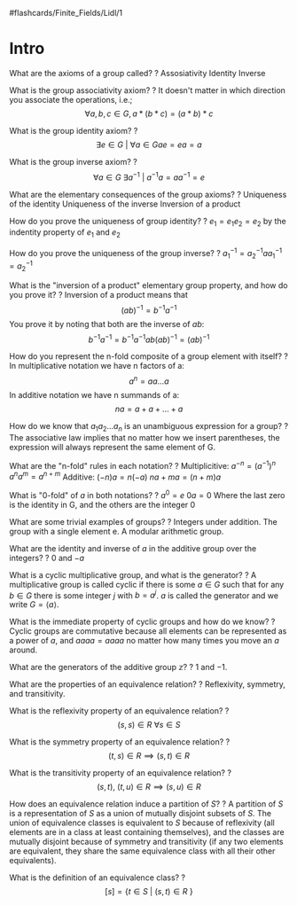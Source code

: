 #flashcards/Finite_Fields/Lidl/1
# Intro

What are the axioms of a group called?
?
Assosiativity
Identity
Inverse
<!--SR:2024-04-20,548,270-->

What is the group associativity axiom?
?
It doesn't matter in which direction you associate the operations, i.e.;
$$
\forall a, b, c \in G, a \ast(b\ast c) = (a \ast b) \ast c
$$
<!--SR:2024-04-16,545,270-->

What is the group identity axiom?
?
$$
\exists e \in G\ |\ \forall a \in G ae = ea = a
$$
<!--SR:2024-05-29,576,270-->

What is the group inverse axiom?
?
$$
\forall a \in G\ \exists a^{-1}\ |\ a^{-1}a = aa^{-1} = e
$$
<!--SR:2024-05-28,575,270-->

What are the elementary consequences of the group axioms?
?
Uniqueness of the identity
Uniqueness of the inverse
Inversion of a product
<!--SR:!2023-10-09,259,230-->

How do you prove the uniqueness of group identity?
?
$e_1 = e_1e_2 = e_2$ by the indentity property of $e_1$ and $e_2$
<!--SR:!2023-12-15,383,250-->

How do you prove the uniqueness of the group inverse?
?
$a^{-1}_1 = a^{-1}_2aa^{-1}_1 = a^{-1}_2$
<!--SR:!2024-06-04,581,270-->

What is the "inversion of a product" elementary group property, and how do you prove it?
?
Inversion of a product means that
$$
(ab)^{-1} = b^{-1}a^{-1}
$$
You prove it by noting that both are the inverse of $ab$:
$$
b^{-1}a^{-1} = b^{-1}a^{-1}ab(ab)^{-1} = (ab)^{-1}
$$
<!--SR:!2023-10-16,345,250-->

How do you represent the n-fold composite of a group element with itself?
?
In multiplicative notation we have n factors of a:
$$
a^n = aa...a
$$
In additive notation we have n summands of a:
$$
na = a + a + ... + a
$$
<!--SR:2023-04-18,210,210-->

How do we know that $a_1a_2...a_n$ is an unambiguous expression for a group?
?
The associative law implies that no matter how we insert parentheses, the expression will always represent the same element of G.
<!--SR:!2023-12-08,378,250-->

What are the "n-fold" rules in each notation?
?
Multiplicitive:
$a^{-n} = (a^{-1})^n$
$a^na^m = a^{n+m}$
Additive:
$(-n)a = n(-a)$
$na + ma = (n + m)a$
<!--SR:!2023-10-28,278,210-->

What is "0-fold" of $a$ in both notations?
?
$a^0 = e$
$0a = 0$
Where the last zero is the identity in G, and the others are the integer 0
<!--SR:2024-02-23,494,250-->

What are some trivial examples of groups?
?
Integers under addition.
The group with a single element e.
A modular arithmetic group.
<!--SR:2023-01-29,163,230-->

What are the identity and inverse of $a$ in the additive group over the integers?
?
$0$ and $-a$
<!--SR:2023-09-08,338,270-->

What is a cyclic multiplicative group, and what is the generator?
?
A multiplicative group is called cyclic if there is some $a \in G$ such that for any $b \in G$ there is some integer $j$ with $b = a^j$.
$a$ is called the generator and we write $G = \langle a\rangle$.
<!--SR:2023-01-29,139,190-->

What is the immediate property of cyclic groups and how do we know?
?
Cyclic groups are commutative because all elements can be represented as a power of $a$, and $aaaa = aaaa$ no matter how many times you move an $a$ around.
<!--SR:2023-01-28,182,230-->

What are the generators of the additive group $\mathbb{z}$?
?
$1$ and $-1$.
<!--SR:2023-08-03,290,250-->

What are the properties of an equivalence relation?
?
Reflexivity, symmetry, and transitivity.
<!--SR:!2023-09-03,223,230-->

What is the reflexivity property of an equivalence relation?
?
$$(s, s) \in R\ \forall s \in S$$
<!--SR:2023-02-27,132,170-->

What is the symmetry property of an equivalence relation?
?
$$(t, s) \in R \implies (s, t) \in R$$
<!--SR:2023-08-18,317,270-->

What is the transitivity property of an equivalence relation?
?
$$(s, t),\ (t, u) \in R \implies (s, u) \in R$$
<!--SR:2023-05-22,237,230-->

How does an equivalence relation induce a partition of $S$?
?
A partition of $S$ is a representation of $S$ as a union of mutually disjoint subsets of $S$.
The union of equivalence classes is equivalent to $S$ because of reflexivity (all elements are in a class at least containing themselves), and the classes are mutually disjoint because of symmetry and transitivity (if any two elements are equivalent, they share the same equivalence class with all their other equivalents).
<!--SR:2023-05-13,232,230-->

What is the definition of an equivalence class?
?
$$[s] = \{ t \in S\ |\ (s, t) \in R\ \}$$
<!--SR:!2023-08-13,202,170-->